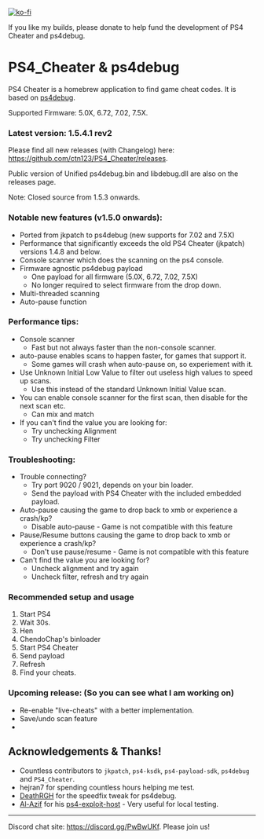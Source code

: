 [![ko-fi](https://ko-fi.com/img/githubbutton_sm.svg)](https://ko-fi.com/X8X741UC0)

If you like my builds, please donate to help fund the development of PS4 Cheater and ps4debug.

# PS4_Cheater & ps4debug

PS4 Cheater is a homebrew application to find game cheat codes. It is based on [ps4debug](https://github.com/jogolden/ps4debug).

Supported Firmware: 5.0X, 6.72, 7.02, 7.5X.

### Latest version: 1.5.4.1 rev2
Please find all new releases (with Changelog) here: https://github.com/ctn123/PS4_Cheater/releases.

Public version of Unified ps4debug.bin and libdebug.dll are also on the releases page.

Note: Closed source from 1.5.3 onwards.

### Notable new features (v1.5.0 onwards):
  - Ported from jkpatch to ps4debug (new supports for 7.02 and 7.5X)
  - Performance that significantly exceeds the old PS4 Cheater (jkpatch) versions 1.4.8 and below.
  - Console scanner which does the scanning on the ps4 console.
  - Firmware agnostic ps4debug payload
    - One payload for all firmware (5.0X, 6.72, 7.02, 7.5X)
    - No longer required to select firmware from the drop down.
  - Multi-threaded scanning
  - Auto-pause function

### Performance tips:
  - Console scanner
    - Fast but not always faster than the non-console scanner.
  - auto-pause enables scans to happen faster, for games that support it.
    - Some games will crash when auto-pause on, so experiement with it.
  - Use Unknown Initial Low Value to filter out useless high values to speed up scans.
    - Use this instead of the standard Unknown Initial Value scan.
  - You can enable console scanner for the first scan, then disable for the next scan etc.
    - Can mix and match
  - If you can't find the value you are looking for:
    - Try unchecking Alignment
    - Try unchecking Filter

### Troubleshooting:
  - Trouble connecting?
    - Try port 9020 / 9021, depends on your bin loader.
    - Send the payload with PS4 Cheater with the included embedded payload.
  - Auto-pause causing the game to drop back to xmb or experience a crash/kp?
    - Disable auto-pause - Game is not compatible with this feature
  - Pause/Resume buttons causing the game to drop back to xmb or experience a crash/kp?
    - Don't use pause/resume - Game is not compatible with this feature
  - Can't find the value you are looking for?
    - Uncheck alignment and try again
    - Uncheck filter, refresh and try again

### Recommended setup and usage
  1. Start PS4
  2. Wait 30s.
  3. Hen
  4. ChendoChap's binloader
  5. Start PS4 Cheater
  6. Send payload
  7. Refresh
  8. Find your cheats.

### Upcoming release: (So you can see what I am working on)
  - Re-enable "live-cheats" with a better implementation.
  - Save/undo scan feature
  - 

## Acknowledgements & Thanks!

- Countless contributors to `jkpatch`, `ps4-ksdk`, `ps4-payload-sdk`, `ps4debug` and `PS4_Cheater`.
- hejran7 for spending countless hours helping me test.
- [DeathRGH](https://github.com/DeathRGH) for the speedfix tweak for ps4debug.
- [Al-Azif](https://github.com/Al-Azif) for his [ps4-exploit-host](https://github.com/Al-Azif/ps4-exploit-host) - Very useful for local testing.

---
Discord chat site: https://discord.gg/PwBwUKf.
Please join us!
